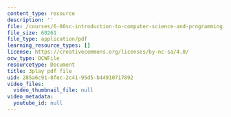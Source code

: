 ```yaml
---
content_type: resource
description: ''
file: /courses/6-00sc-introduction-to-computer-science-and-programming-spring-2011/285a6c918fec2c4195d5b44910717892_yVkt3Px4KHA.pdf
file_size: 60261
file_type: application/pdf
learning_resource_types: []
license: https://creativecommons.org/licenses/by-nc-sa/4.0/
ocw_type: OCWFile
resourcetype: Document
title: 3play pdf file
uid: 285a6c91-8fec-2c41-95d5-b44910717892
video_files:
  video_thumbnail_file: null
video_metadata:
  youtube_id: null
---
```

